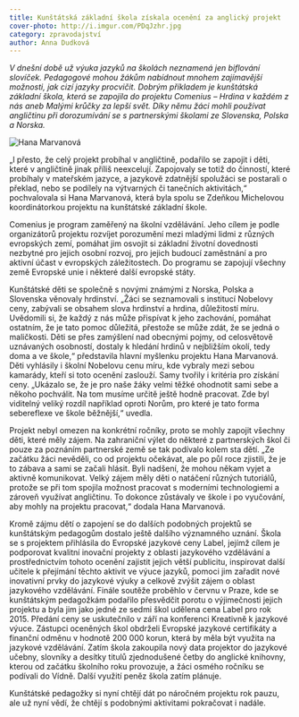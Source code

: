 ```yaml
---
title: Kunštátská základní škola získala ocenění za anglický projekt
cover-photo: http://i.imgur.com/PDqJzhr.jpg
category: zpravodajství
author: Anna Dudková
---
```


*V dnešní době už výuka jazyků na školách neznamená jen biflování slovíček. Pedagogové mohou žákům nabídnout mnohem zajímavější možnosti, jak cizí jazyky procvičit. Dobrým příkladem je kunštátská základní škola, která se zapojila do projektu Comenius – Hrdina v každém z nás aneb Malými krůčky za lepší svět. Díky němu žáci mohli používat angličtinu při dorozumívání se s partnerskými školami ze Slovenska, Polska a Norska.*

<img src="http://i.imgur.com/PDqJzhr.jpg" alt="Hana Marvanová" class="img-responsive">

„I přesto, že celý projekt probíhal v angličtině, podařilo se zapojit i děti, které v angličtině jinak příliš neexcelují. Zapojovaly se totiž do činností, které probíhaly v mateřském jazyce, a jazykově zdatnější spolužáci se postarali o překlad, nebo se podílely na výtvarných či tanečních aktivitách,“ pochvalovala si Hana Marvanová, která byla spolu se Zdeňkou Michelovou koordinátorkou projektu na kunštátské základní škole.

Comenius je program zaměřený na školní vzdělávání. Jeho cílem je podle organizátorů projektu rozvíjet porozumění mezi mladými lidmi z různých evropských zemí, pomáhat jim osvojit si základní životní dovednosti nezbytné pro jejich osobní rozvoj, pro jejich budoucí zaměstnání a pro aktivní účast v evropských záležitostech. Do programu se zapojují všechny země Evropské unie i některé další evropské státy.

Kunštátské děti se společně s novými známými z Norska, Polska a Slovenska věnovaly hrdinství. „Žáci se seznamovali s institucí Nobelovy ceny, zabývali se obsahem slova hrdinství a hrdina, důležitostí míru. Uvědomili si, že každý z nás může přispívat k jeho zachování, pomáhat ostatním, že je tato pomoc důležitá, přestože se může zdát, že se jedná o maličkosti. Děti se přes zamýšlení nad obecnými pojmy, od celosvětově uznávaných osobností, dostaly k hledání hrdinů v nejbližším okolí, tedy doma a ve škole,“ představila hlavní myšlenku projektu Hana Marvanová. Děti vyhlásily i školní Nobelovu cenu míru, kde vybraly mezi sebou kamarády, kteří si toto ocenění zaslouží. Samy tvořily i kritéria pro získání ceny. „Ukázalo se, že je pro naše žáky velmi těžké ohodnotit sami sebe a někoho pochválit. Na tom musíme určitě ještě hodně pracovat. Zde byl viditelný veliký rozdíl například oproti Norům, pro které je tato forma sebereflexe ve škole běžnější,“ uvedla.

Projekt nebyl omezen na konkrétní ročníky, proto se mohly zapojit všechny děti, které měly zájem. Na zahraniční výlet do některé z partnerských škol či pouze za poznáním partnerské země se tak podívalo kolem sta dětí. „Ze začátku žáci nevěděli, co od projektu očekávat, ale po půl roce zjistili, že je to zábava a sami se začali hlásit. Byli nadšení, že mohou někam vyjet a aktivně komunikovat. Velký zájem měly děti o natáčení různých tutoriálů, protože se při tom spojila možnost pracovat s moderními technologiemi a zároveň využívat angličtinu. To dokonce zůstávaly ve škole i po vyučování, aby mohly na projektu pracovat,“ dodala Hana Marvanová.

Kromě zájmu dětí o zapojení se do dalších podobných projektů se kunštátským pedagogům dostalo ještě dalšího významného uznání. Škola se s projektem přihlásila do Evropské jazykové ceny Label, jejímž cílem je podporovat kvalitní inovační projekty z oblasti jazykového vzdělávání a prostřednictvím tohoto ocenění zajistit jejich větší publicitu, inspirovat další učitele k přejímání těchto aktivit ve výuce jazyků, pomoci jim zařadit nové inovativní prvky do jazykové výuky a celkově zvýšit zájem o oblast jazykového vzdělávání. Finále soutěže proběhlo v červnu v Praze, kde se kunštátským pedagožkám podařilo přesvědčit porotu o výjimečnosti jejich projektu a byla jim jako jedné ze sedmi škol udělena cena Label pro rok 2015. Předání ceny se uskutečnilo v září na konferenci Kreativně k jazykové výuce. Zástupci oceněných škol obdrželi Evropské jazykové certifikáty a finanční odměnu v hodnotě 200 000 korun, která by měla být využita na jazykové vzdělávání. Zatím škola zakoupila nový data projektor do jazykové učebny, slovníky a desítky titulů zjednodušené četby do anglické knihovny, kterou od začátku školního roku provozuje, a žáci osmého ročníku se podívali do Vídně. Další využití peněz škola zatím plánuje.

Kunštátské pedagožky si nyní chtějí dát po náročném projektu rok pauzu, ale už nyní vědí, že chtějí s podobnými aktivitami pokračovat i nadále.
